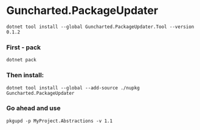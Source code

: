 # Guncharted.PackageUpdater

    dotnet tool install --global Guncharted.PackageUpdater.Tool --version 0.1.2

### First - pack
    dotnet pack
### Then install:
    dotnet tool install --global --add-source ./nupkg Guncharted.PackageUpdater
### Go ahead and use
    pkgupd -p MyProject.Abstractions -v 1.1
